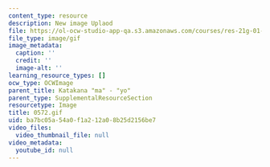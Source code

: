 ```yaml
---
content_type: resource
description: New image Uplaod
file: https://ol-ocw-studio-app-qa.s3.amazonaws.com/courses/res-21g-01-kana-spring-2010/ba7bc05a54a0f1a212a08b25d2156be7_0572.gif
file_type: image/gif
image_metadata:
  caption: ''
  credit: ''
  image-alt: ''
learning_resource_types: []
ocw_type: OCWImage
parent_title: Katakana "ma" - "yo"
parent_type: SupplementalResourceSection
resourcetype: Image
title: 0572.gif
uid: ba7bc05a-54a0-f1a2-12a0-8b25d2156be7
video_files:
  video_thumbnail_file: null
video_metadata:
  youtube_id: null
---
```

